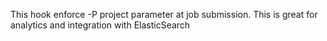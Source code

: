 This hook enforce -P project parameter at job submission.
This is great for analytics and integration with ElasticSearch